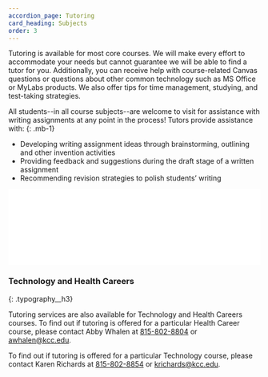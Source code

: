 ```yaml
---
accordion_page: Tutoring
card_heading: Subjects
order: 3
---
```

Tutoring is available for most core courses. We will make every effort to accommodate your needs but cannot guarantee we will be able to find a tutor for you. Additionally, you can receive help with course-related Canvas questions or questions about other common technology such as MS Office or MyLabs products. We also offer tips for time management, studying, and test-taking strategies.

All students--in all course subjects--are welcome to visit for assistance with writing assignments at any point in the process! Tutors provide assistance with:
{: .mb-1}

* Developing writing assignment ideas through brainstorming, outlining and other invention activities
* Providing feedback and suggestions during the draft stage of a written assignment
* Recommending revision strategies to polish students’ writing

<iframe title="Tutoring subjects currently covered" src="../subject-widget/" frameborder="0" width="100%" class="iframe iframeJSHeight"></iframe>

### Technology and Health Careers
{: .typography__h3}

Tutoring services are also available for Technology and Health Careers courses. To find out if tutoring is offered for a particular Health Career course, please contact Abby Whalen at [815-802-8804](tel:+18158028804) or [awhalen@kcc.edu](mailto:awhalen@kcc.edu).

To find out if tutoring is offered for a particular Technology course, please contact Karen Richards at [815-802-8854](tel:+18158028854) or [krichards@kcc.edu](mailto:krichards@kcc.edu).
